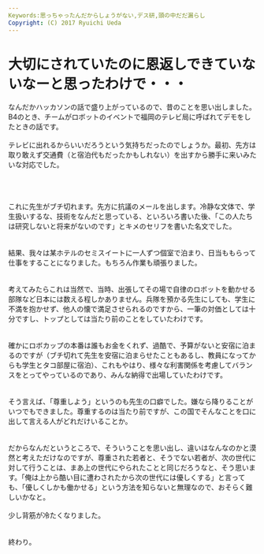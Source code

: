 ```yaml
---
Keywords:思っちゃったんだからしょうがない,デス研,頭の中だだ漏らし
Copyright: (C) 2017 Ryuichi Ueda
---
```

# 大切にされていたのに恩返しできていないなーと思ったわけで・・・
なんだかハッカソンの話で盛り上がっているので、昔のことを思い出しました。B4のとき、チームがロボットのイベントで福岡のテレビ局に呼ばれてデモをしたときの話です。<br />
<br />
テレビに出れるからいいだろうという気持ちだったのでしょうか。最初、先方は取り敢えず交通費（と宿泊代もだったかもしれない）を出すから勝手に来いみたいな対応でした。<br />
<br />
<!--more--><br />
<br />
これに先生がブチ切れます。先方に抗議のメールを出します。冷静な文体で、学生扱いするな、技術をなんだと思っている、といろいろ書いた後、「この人たちは研究しないと将来がないのです」とキメのセリフを書いた名文でした。<br />
<br />
<br />
結果、我々は某ホテルのセミスイートに一人ずつ個室で泊まり、日当ももらって仕事をすることになりました。もちろん作業も頑張りました。<br />
<br />
<br />
考えてみたらこれは当然で、当時、出張してその場で自律のロボットを動かせる部隊など日本には数える程しかありません。兵隊を預かる先生にしても、学生に不満を抱かせず、他人の懐で満足させられるのですから、一筆の対価としては十分ですし、トップとしては当たり前のことをしていたわけです。<br />
<br />
<br />
確かにロボカップの本番は誰もお金をくれず、過酷で、予算がないと安宿に泊まるのですが（ブチ切れて先生を安宿に泊まらせたこともあるし、教員になってからも学生とタコ部屋に宿泊）、これもやはり、様々な利害関係を考慮してバランスをとってやっているのであり、みんな納得で出場していたわけです。<br />
<br />
<br />
そう言えば、「尊重しよう」というのも先生の口癖でした。嫌なら降りることがいつでもできました。尊重するのは当たり前ですが、この国でそんなことを口に出して言える人がどれだけいることか。<br />
<br />
<br />
だからなんだというところで、そういうことを思い出し、違いはなんなのかと漠然と考えただけなのですが、尊重された若者と、そうでない若者が、次の世代に対して行うことは、まあ上の世代にやられたことと同じだろうなと、そう思います。「俺は上から酷い目に遭わされたから次の世代には優しくする」と言っても、「優しくしかも働かせる」という方法を知らないと無理なので、おそらく難しいかなと。<br />
<br />
少し背筋が冷たくなりました。<br />
<br />
<br />
終わり。
